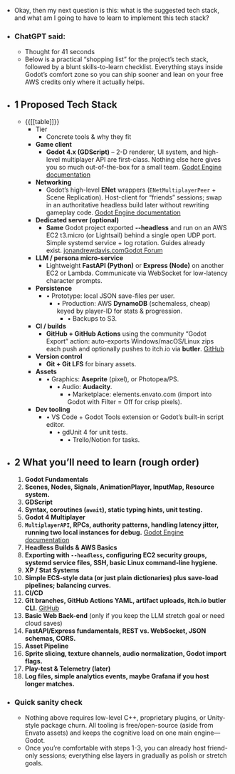 - Okay, then my next question is this: what is the suggested tech stack, and what am I going to have to learn to implement this tech stack?
- ### ChatGPT said:
    - Thought for 41 seconds
    - Below is a practical “shopping list” for the project’s tech stack, followed by a blunt skills-to-learn checklist. Everything stays inside Godot’s comfort zone so you can ship sooner and lean on your free AWS credits only where it actually helps.
- ## 1 Proposed Tech Stack
    - {{[[table]]}}
        - Tier
            - Concrete tools & why they fit
        - **Game client**
            - **Godot 4.x (GDScript)** – 2-D renderer, UI system, and high-level multiplayer API are first-class. Nothing else here gives you so much out-of-the-box for a small team. [Godot Engine documentation](https://docs.godotengine.org/en/stable/tutorials/networking/high_level_multiplayer.html?utm_source=chatgpt.com)
        - **Networking**
            - Godot’s high-level **ENet** wrappers (`ENetMultiplayerPeer` + Scene Replication). Host-client for “friends” sessions; swap in an authoritative headless build later without rewriting gameplay code. [Godot Engine documentation](https://docs.godotengine.org/en/stable/classes/class_enetmultiplayerpeer.html?utm_source=chatgpt.com)
        - **Dedicated server (optional)**
            - __Same__ Godot project exported **--headless** and run on an AWS EC2 t3.micro (or Lightsail) behind a single open UDP port. Simple systemd service + log rotation. Guides already exist. [jonandrewdavis.com](https://jonandrewdavis.com/godot-hosting-tips/?utm_source=chatgpt.com)[Godot Forum](https://forum.godotengine.org/t/headless-version-of-godot-game-for-dedicated-servers/98572?utm_source=chatgpt.com)
        - **LLM / persona micro-service**
            - Lightweight **FastAPI (Python)** or **Express (Node)** on another EC2 or Lambda. Communicate via WebSocket for low-latency character prompts.
        - **Persistence**
            - • Prototype: local JSON save-files per user.
                - • Production: AWS **DynamoDB** (schemaless, cheap) keyed by player-ID for stats & progression.
                    - • Backups to S3.
        - **CI / builds**
            - **GitHub + GitHub Actions** using the community “Godot Export” action: auto-exports Windows/macOS/Linux zips each push and optionally pushes to itch.io via __butler__. [GitHub](https://github.com/marketplace/actions/godot-export?utm_source=chatgpt.com)
        - **Version control**
            - **Git + Git LFS** for binary assets.
        - **Assets**
            - • Graphics: **Aseprite** (pixel), or Photopea/PS.
                - • Audio: **Audacity**.
                    - • Marketplace: elements.envato.com (import into Godot with Filter = Off for crisp pixels).
        - **Dev tooling**
            - • VS Code + Godot Tools extension or Godot’s built-in script editor.
                - • gdUnit 4 for unit tests.
                    - • Trello/Notion for tasks.
- ## 2 What you’ll need to learn (rough order)
    1. **Godot Fundamentals**
    2. __Scenes, Nodes, Signals, AnimationPlayer, InputMap, Resource system.__
    3. **GDScript**
    4. __Syntax, coroutines (`await`), static typing hints, unit testing.__
    5. **Godot 4 Multiplayer**
    6. __`MultiplayerAPI`, RPCs, authority patterns, handling latency jitter, running two local instances for debug.__ [Godot Engine documentation](https://docs.godotengine.org/en/stable/tutorials/networking/high_level_multiplayer.html?utm_source=chatgpt.com)
    7. **Headless Builds & AWS Basics**
    8. __Exporting with `--headless`, configuring EC2 security groups, systemd service files, SSH, basic Linux command-line hygiene.__
    9. **XP / Stat Systems**
    10. __Simple ECS-style data (or just plain dictionaries) plus save-load pipelines; balancing curves.__
    11. **CI/CD**
    12. __Git branches, GitHub Actions YAML, artifact uploads, itch.io butler CLI.__ [GitHub](https://github.com/marketplace/actions/godot-export?utm_source=chatgpt.com)
    13. **Basic Web Back-end** (only if you keep the LLM stretch goal or need cloud saves)
    14. __FastAPI/Express fundamentals, REST vs. WebSocket, JSON schemas, CORS.__
    15. **Asset Pipeline**
    16. __Sprite slicing, texture channels, audio normalization, Godot import flags.__
    17. **Play-test & Telemetry (later)**
    18. __Log files, simple analytics events, maybe Grafana if you host longer matches.__
- ### Quick sanity check
    - Nothing above requires low-level C++, proprietary plugins, or Unity-style package churn. All tooling is free/open-source (aside from Envato assets) and keeps the cognitive load on one main engine—Godot.
    - Once you’re comfortable with steps 1-3, you can already host friend-only sessions; everything else layers in gradually as polish or stretch goals.
